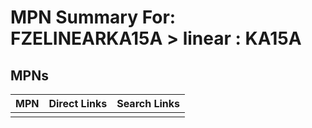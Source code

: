 



# MPN Summary For: FZELINEARKA15A > linear : KA15A

## MPNs
  

|MPN|Direct Links|Search Links|
| :--- | :--- | :--- |
||||
